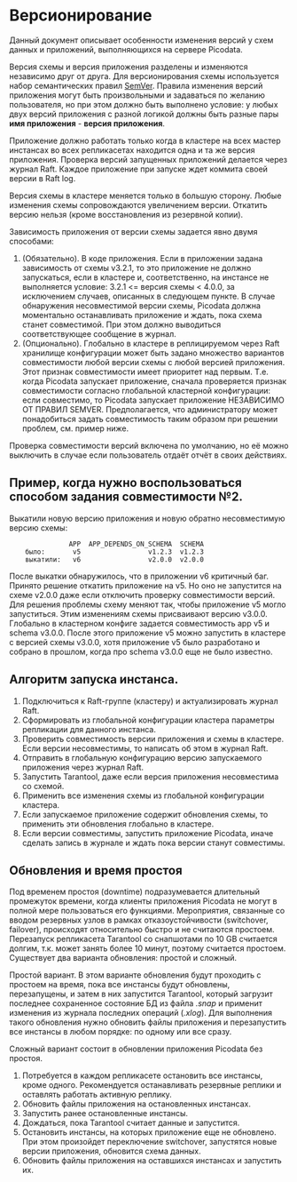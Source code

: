 # Версионирование

Данный документ описывает особенности изменения версий у схем данных и приложений, выполняющихся на сервере Picodata.

Версия схемы и версия приложения разделены и изменяются независимо друг от друга. Для версионирования схемы используется набор семантических правил [SemVer](https://semver.org/lang/ru/). Правила изменения версий приложения могут быть произвольными и задаваться по желанию пользователя, но при этом должно быть выполнено условие: у любых двух версий приложения с разной логикой должны быть разные пары **имя приложения** - **версия приложения**.

Приложение должно работать только когда в кластере на всех мастер инстансах во всех репликасетах находится одна и та же версия приложения. Проверка версий запущенных приложений делается через журнал Raft. Каждое приложение при запуске ждет коммита своей версии в Raft log.

Версия схемы в кластере меняется только в большую сторону. Любые изменения схемы сопровождаются увеличением версии. Откатить версию нельзя (кроме восстановления из резервной копии).

Зависимость приложения от версии схемы задается явно двумя способами:

1. (Обязательно). В коде приложения. Если в приложении задана зависимость от схемы v3.2.1, то это приложение не должно запускаться, если в кластере и, соответственно, на инстансе не выполняется условие: 3.2.1 <= версия схемы < 4.0.0, за исключением случаев, описанных в следующем пункте. В случае обнаружения несовместимой версии схемы, Picodata должна моментально останавливать приложение и ждать, пока схема станет совместимой. При этом должно выводиться соответствующее сообщение в журнал.
2. (Опционально). Глобально в кластере в реплицируемом через Raft хранилище конфигурации может быть задано множество вариантов совместимости любой версии схемы с любой версией приложения. Этот признак совместимости имеет приоритет над первым. Т.е. когда Picodata запускает приложение, сначала проверяется признак совместимости согласно глобальной кластерной конфигурации: если совместимо, то Picodata запускает приложение НЕЗАВИСИМО ОТ ПРАВИЛ SEMVER. Предполагается, что администратору может понадобиться задать совместимость таким образом при решении проблем, см. пример ниже.

Проверка совместимости версий включена по умолчанию, но её можно выключить в случае если пользователь отдаёт отчёт в своих действиях.

## Пример, когда нужно воспользоваться способом задания совместимости №2.

Выкатили новую версию приложения и новую обратно несовместимую версию схемы:

```
               APP  APP_DEPENDS_ON_SCHEMA  SCHEMA
    было:       v5                 v1.2.3  v1.2.3
    выкатили:   v6                 v2.0.0  v2.0.0
```

После выкатки обнаружилось, что в приложении v6 критичный баг. Принято решение откатить приложение на v5. Но оно не запустится на схеме v2.0.0 даже если отключить проверку совместимости версий. Для решения проблемы схему меняют так, чтобы приложение v5 могло запуститься. Этим изменениям схемы присваивают версию v3.0.0. Глобально в кластерном конфиге задается совместимость app v5 и schema v3.0.0. После этого приложение v5 можно запустить в кластере с версией схемы v3.0.0, хотя приложение v5 было разработано и собрано в прошлом, когда про schema v3.0.0 еще не было известно.

## Алгоритм запуска инстанса.
1. Подключиться к Raft-группе (кластеру) и актуализировать журнал Raft.
1. Сформировать из глобальной конфигурации кластера параметры репликации для данного инстанса.
1. Проверить совместимость версии приложения и схемы в кластере. Если версии несовместимы, то написать об этом в журнал Raft.
1. Отправить в глобальную конфигурацию версию запускаемого приложения через журнал Raft.
1. Запустить Tarantool, даже если версия приложения несовместима со схемой.
1. Применить все изменения схемы из глобальной конфигурации кластера.
1. Если запускаемое приложение содержит обновления схемы, то применить эти обновления глобально в кластере.
1. Если версии совместимы, запустить приложение Picodata, иначе сделать запись в журнале и ждать пока версии станут совместимы.

## Обновления и время простоя

Под временем простоя (downtime) подразумевается длительный промежуток времени, когда клиенты приложения Picodata не могут в полной мере пользоваться его функциями. Мероприятия, связанные со вводом резервных узлов в рамках отказоустойчивости (switchover, failover), происходят относительно быстро и не считаются простоем. Перезапуск репликасета Tarantool со снапшотами по 10 GB считается долгим, т.к. может занять более 10 минут, поэтому считается простоем.
Существует два варианта обновления: простой и сложный.

Простой вариант. В этом варианте обновления будут проходить с простоем на время, пока все инстансы будут обновлены, перезапущены, и затем в них запустится Tarantool, который загрузит последнее сохраненное состояние БД из файла *.snap* и применит изменения из журнала последних операций (*.xlog*). Для выполнения такого обновления нужно обновить файлы приложения и перезапустить все инстансы в любом порядке: по одному или все сразу.

Сложный вариант состоит в обновлении приложения Picodata без простоя.

1. Потребуется в каждом репликасете остановить все инстансы, кроме одного. Рекомендуется останавливать резервные реплики и оставлять работать активную реплику.
1. Обновить файлы приложения на остановленных инстансах.
1. Запустить ранее остановленные инстансы.
1. Дождаться, пока Tarantool считает данные и запустится.
1. Остановить инстансы, на которых приложение еще не обновлено. При этом произойдет переключение switchover, запустятся новые версии приложения, обновится схема данных.
1. Обновить файлы приложения на оставшихся инстансах и запустить их.
